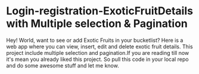 # Login-registration-ExoticFruitDetails with Multiple selection & Pagination
Hey! World, want to see or add Exotic Fruits in your bucketlist? Here is a web app where you can view, insert, edit and delete exotic fruit details. This project include multiple selection and pagination.If you are reading till now it's mean you already liked this project. So pull this code in your local repo and do some awesome stuff and let me know.
